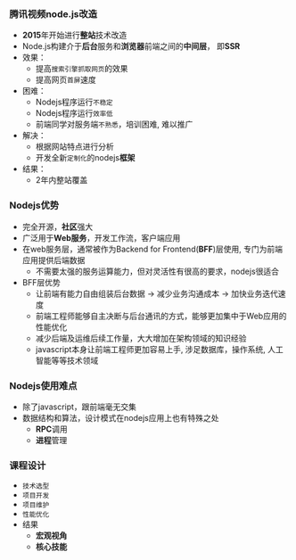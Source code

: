 ### 腾讯视频node.js改造
- **2015**年开始进行**整站**技术改造
- Node.js构建介于**后台**服务和**浏览器**前端之间的**中间层**， 即**SSR**
- 效果：
  - 提高`搜索引擎抓取网页`的效果
  - 提高网页`首屏`速度
- 困难：
  - Nodejs程序运行`不稳定`
  - Nodejs程序运行`效率低`
  - 前端同学对服务端`不熟悉`，培训困难, 难以推广
- 解决：
  - 根据网站特点进行分析
  - 开发全新`定制化`的nodejs**框架**
- 结果：
  - 2年内整站覆盖


### Nodejs优势
- 完全开源，**社区**强大
- 广泛用于**Web服务**，开发工作流，客户端应用
- 在web服务层，通常被作为Backend for Frontend(**BFF**)层使用, 专门为前端应用提供后端数据
  - 不需要太强的服务运算能力，但对灵活性有很高的要求，nodejs很适合
- BFF层优势
  - 让前端有能力自由组装后台数据 -> 减少业务沟通成本 -> 加快业务迭代速度
  - 前端工程师能够自主决断与后台通讯的方式，能够更加集中于Web应用的性能优化
  - 减少后端及运维后续工作量，大大增加在架构领域的知识经验
  - javascript本身让前端工程师更加容易上手, 涉足数据库，操作系统, 人工智能等等技术领域

### Nodejs使用难点
- 除了javascript，跟前端毫无交集
- 数据结构和算法，设计模式在nodejs应用上也有特殊之处
  - **RPC**调用
  - **进程**管理


### 课程设计
- `技术选型`
- `项目开发`
- `项目维护`
- `性能优化`
- 结果
  - **宏观视角**
  - **核心技能**